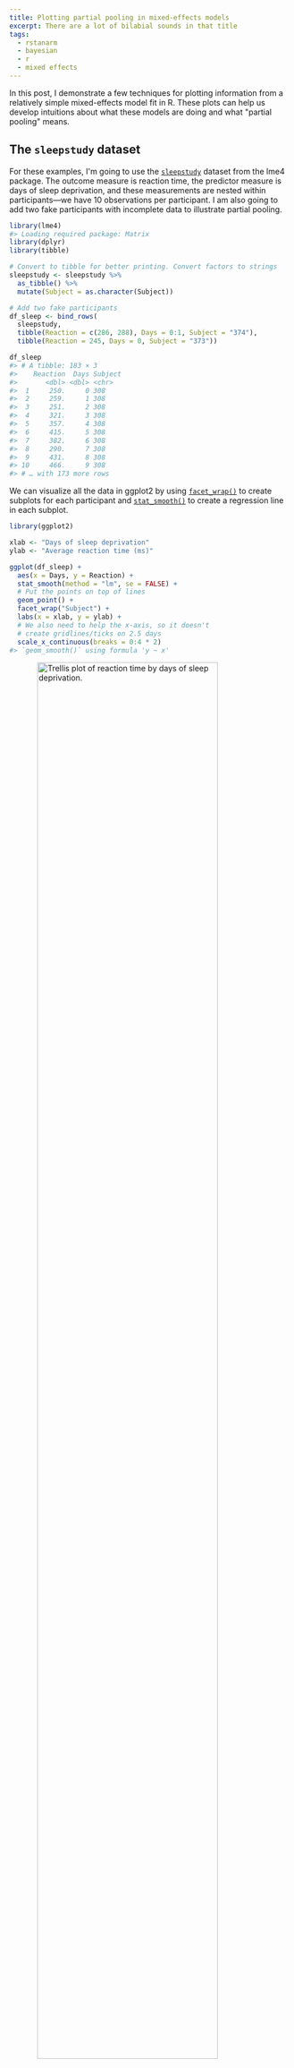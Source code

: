 ```yaml
---
title: Plotting partial pooling in mixed-effects models
excerpt: There are a lot of bilabial sounds in that title
tags:
  - rstanarm
  - bayesian
  - r
  - mixed effects
---
```




In this post, I demonstrate a few techniques for plotting information
from a relatively simple mixed-effects model fit in R. These plots can
help us develop intuitions about what these models are doing and what
"partial pooling" means.


## The `sleepstudy` dataset

For these examples, I'm going to use the
[`sleepstudy`](https://rdrr.io/pkg/lme4/man/sleepstudy.html) dataset from the lme4 package. The
outcome measure is reaction time, the predictor measure is days of sleep
deprivation, and these measurements are nested within participants—we
have 10 observations per participant. I am also going to add two fake
participants with incomplete data to illustrate partial pooling.


```r
library(lme4)
#> Loading required package: Matrix
library(dplyr)
library(tibble)

# Convert to tibble for better printing. Convert factors to strings
sleepstudy <- sleepstudy %>% 
  as_tibble() %>% 
  mutate(Subject = as.character(Subject))

# Add two fake participants
df_sleep <- bind_rows(
  sleepstudy,
  tibble(Reaction = c(286, 288), Days = 0:1, Subject = "374"),
  tibble(Reaction = 245, Days = 0, Subject = "373"))

df_sleep
#> # A tibble: 183 × 3
#>    Reaction  Days Subject
#>       <dbl> <dbl> <chr>  
#>  1     250.     0 308    
#>  2     259.     1 308    
#>  3     251.     2 308    
#>  4     321.     3 308    
#>  5     357.     4 308    
#>  6     415.     5 308    
#>  7     382.     6 308    
#>  8     290.     7 308    
#>  9     431.     8 308    
#> 10     466.     9 308    
#> # … with 173 more rows
```

We can visualize all the data in ggplot2 by using
[`facet_wrap()`](https://ggplot2.tidyverse.org/reference/facet_wrap.html) to create subplots for each
participant and [`stat_smooth()`](https://ggplot2.tidyverse.org/reference/geom_smooth.html) to create a
regression line in each subplot.


```r
library(ggplot2)

xlab <- "Days of sleep deprivation"
ylab <- "Average reaction time (ms)"

ggplot(df_sleep) + 
  aes(x = Days, y = Reaction) + 
  stat_smooth(method = "lm", se = FALSE) +
  # Put the points on top of lines
  geom_point() +
  facet_wrap("Subject") +
  labs(x = xlab, y = ylab) + 
  # We also need to help the x-axis, so it doesn't 
  # create gridlines/ticks on 2.5 days
  scale_x_continuous(breaks = 0:4 * 2)
#> `geom_smooth()` using formula 'y ~ x'
```

<img src="/figs/2017-06-22-plotting-partial-pooling-in-mixed-effects-models/facet-plot-1.png" title="Trellis plot of reaction time by days of sleep deprivation." alt="Trellis plot of reaction time by days of sleep deprivation." width="80%" style="display: block; margin: auto;" />

By the way, ggplot2 doesn't draw the regression lines outside of the
range of the data unless we set `fullrange = TRUE`. That's a helpful
feature for 374!


**Update: Douglas Bates did it first.** Someone sent me a link to [a
slide deck by Douglas
Bates](http://lme4.r-forge.r-project.org/slides/2011-03-16-Amsterdam/2Longitudinal.pdf),
lead author of the lme4 package, where he has some plots just like the
ones I demo in this post. He uses the `sleepstudy` dataset too---it's
his R package and his teaching dataset, after all---so the similarities
are uncanny but accidental. Origin of this post: I was [asked on
twitter](https://twitter.com/tcarpenter216/status/870746903889170432)
how to make a facet plot of a mixed effects model, [wrote up a quick
demo](http://rpubs.com/tjmahr/ggplot2-lme4-facet-plot) using the
convenient `sleepstudy` dataset, and then fleshed that demo into a
tutorial. By using his teaching dataset to illustrate some partial
pooling concepts, I ended up recreating some of his work on accident.
😬 [*Sept. 14, 2017*]
{: .notice--info}

## Complete pooling and no pooling models

Each one of these panels plotted above shows an independently estimated
regression line. This approach to fitting a separate line for each
participant is sometimes called the **no pooling** model because none of
the information from different participants is combined or *pooled*
together.

We fit a separate line for each cluster of data, unaware that any of the
other participants exist. The [`lmList()`](https://rdrr.io/pkg/lme4/man/lmList.html) function in
lme4 automates this process.


```r
df_no_pooling <- lmList(Reaction ~ Days | Subject, df_sleep) %>% 
  coef() %>% 
  # Subject IDs are stored as row-names. Make them an explicit column
  rownames_to_column("Subject") %>% 
  rename(Intercept = `(Intercept)`, Slope_Days = Days) %>% 
  add_column(Model = "No pooling") %>% 
  # Remove the participant who only had one data-point
  filter(Subject != "373")

head(df_no_pooling)
#>   Subject Intercept Slope_Days      Model
#> 1     308  244.1927  21.764702 No pooling
#> 2     309  205.0549   2.261785 No pooling
#> 3     310  203.4842   6.114899 No pooling
#> 4     330  289.6851   3.008073 No pooling
#> 5     331  285.7390   5.266019 No pooling
#> 6     332  264.2516   9.566768 No pooling
```

In contrast, we might consider a **complete pooling** model where all
the information from the participants is combined together. We fit a
single line for the combined data set, unaware that the data came from
different participants.


```r
# Fit a model on all the data pooled together
m_pooled <- lm(Reaction ~ Days, df_sleep) 

# Repeat the intercept and slope terms for each participant
df_pooled <- tibble(
  Model = "Complete pooling",
  Subject = unique(df_sleep$Subject),
  Intercept = coef(m_pooled)[1], 
  Slope_Days = coef(m_pooled)[2]
)

head(df_pooled)
#> # A tibble: 6 × 4
#>   Model            Subject Intercept Slope_Days
#>   <chr>            <chr>       <dbl>      <dbl>
#> 1 Complete pooling 308          252.       10.3
#> 2 Complete pooling 309          252.       10.3
#> 3 Complete pooling 310          252.       10.3
#> 4 Complete pooling 330          252.       10.3
#> 5 Complete pooling 331          252.       10.3
#> 6 Complete pooling 332          252.       10.3
```

We can compare these two approaches. Instead of calculating the
regression lines with `stat_smooth()`, we can use
[`geom_abline()`](https://ggplot2.tidyverse.org/reference/geom_abline.html) to draw the lines from our dataframe
of intercept and slope parameters.


```r
# Join the raw data so we can use plot the points and the lines.
df_models <- bind_rows(df_pooled, df_no_pooling) %>% 
  left_join(df_sleep, by = "Subject")

p_model_comparison <- ggplot(df_models) + 
  aes(x = Days, y = Reaction) + 
  # Set the color mapping in this layer so the points don't get a color
  geom_abline(
    aes(intercept = Intercept, slope = Slope_Days, color = Model),
    size = .75
  ) + 
  geom_point() +
  facet_wrap("Subject") +
  labs(x = xlab, y = ylab) + 
  scale_x_continuous(breaks = 0:4 * 2) + 
  # Fix the color palette 
  scale_color_brewer(palette = "Dark2") + 
  theme(legend.position = "top", legend.justification = "left")

p_model_comparison
```

<img src="/figs/2017-06-22-plotting-partial-pooling-in-mixed-effects-models/pooling-vs-no-pooling-1.png" title="Same trellis plot as above but with two regression lines per subplot to compare the two models." alt="Same trellis plot as above but with two regression lines per subplot to compare the two models." width="80%" style="display: block; margin: auto;" />

If we stare at this plot, a few things become apparent. The complete
pooling model estimates a single line, and we see that same line drawn
on every facet. One advantage is that the model can make a guess about
the line for 373 who only has one observation. That model looks pretty
terrible elsewhere—309, 310, etc.—because nobody is perfectly average.
In contrast, the no pooling model can follow the data, fitting the sharp
trend upwards in 308 and even capturing the negative slope in 335.

(Here's a fun question: Which approach has the better guess for 374's
line?)

The no pooling model cannot make a guess about 373. In [*Statistical
Rethinking*](http://xcelab.net/rm/statistical-rethinking/), McElreath
says these models have amnesia 😯:

> Many statistical models also have anterograde amnesia. As the models
> move from one cluster—individual, group, location—in the data to
> another, estimating parameters for each cluster, they forget
> everything about the previous clusters. They behave this way, because
> the assumptions force them to. Any of the models from previous
> chapters that used dummy variables to handle categories are programmed
> for amnesia. These models implicitly assume that nothing learned about
> any one category informs estimates for the other categories—the
> parameters are independent of one another and learn from completely
> separate portions of the data. This would be like forgetting you had
> ever been in a café, each time you go to a new café. Cafés do differ,
> but they are also alike.

Once the no pooling model draws the line for 372, and it completely
forgets everything it has seen and moves on to 373. It has to skip 373
because it cannot estimate a line from a single point, and it moves on.


## Improving estimates with a mixed-effects model

We can do better with mixed-effects models. In these models, we pool
information from all the lines together to improve our estimates of each
individual line. This approach is sometimes called **partial pooling**.
In particular, after seeing the 18 trend lines for the participants with
complete data, we can make an informed guess about the trend lines for
the two participants with incomplete data.

We can fit a classical mixed-effects model with the lme4 package:


```r
m <- lmer(Reaction ~ 1 + Days + (1 + Days | Subject), df_sleep)
arm::display(m)
#> lmer(formula = Reaction ~ 1 + Days + (1 + Days | Subject), data = df_sleep)
#>             coef.est coef.se
#> (Intercept) 252.54     6.43 
#> Days         10.45     1.54 
#> 
#> Error terms:
#>  Groups   Name        Std.Dev. Corr 
#>  Subject  (Intercept) 24.14         
#>           Days         5.92    0.07 
#>  Residual             25.48         
#> ---
#> number of obs: 183, groups: Subject, 20
#> AIC = 1783.4, DIC = 1787.8
#> deviance = 1779.6
```

The first two `coef.est` items are the "fixed effects" estimates; they
reflect the average intercept and slope parameters. For this example,
the values are practically the same as the complete-pooling estimates.
This model assumes that each participant's individual intercept and
slope parameters are deviations from this average, and these random
deviations drawn from a distribution of possible intercept and slope
parameters. These are "randomly varying" or "random effects". The
information in the `Error terms` area describes the distribution of the
effects. Because we have both fixed and random effects, we have a
"mixed-effects" model. Hence the name.

To visualize these estimates, we extract each participant's intercept
and slope using [`coef()`](https://rdrr.io/pkg/lme4/man/merMod-class.html).


```r
# Make a dataframe with the fitted effects
df_partial_pooling <- coef(m)[["Subject"]] %>% 
  rownames_to_column("Subject") %>% 
  as_tibble() %>% 
  rename(Intercept = `(Intercept)`, Slope_Days = Days) %>% 
  add_column(Model = "Partial pooling")

head(df_partial_pooling)
#> # A tibble: 6 × 4
#>   Subject Intercept Slope_Days Model          
#>   <chr>       <dbl>      <dbl> <chr>          
#> 1 308          254.      19.6  Partial pooling
#> 2 309          212.       1.73 Partial pooling
#> 3 310          213.       4.91 Partial pooling
#> 4 330          275.       5.64 Partial pooling
#> 5 331          274.       7.39 Partial pooling
#> 6 332          261.      10.2  Partial pooling
```

Update the previous plot with a dataframe of all three models'
estimates.


```r
df_models <- bind_rows(df_pooled, df_no_pooling, df_partial_pooling) %>% 
  left_join(df_sleep, by = "Subject")

# Replace the data-set of the last plot
p_model_comparison %+% df_models
```

<img src="/figs/2017-06-22-plotting-partial-pooling-in-mixed-effects-models/partial-pooling-vs-others-1.png" title="Update of previous plot with partially pooled regression lines added." alt="Update of previous plot with partially pooled regression lines added." width="80%" style="display: block; margin: auto;" />

Most of the time, the no pooling and partial pooling lines are on top of
each other. But when the two differ, it's because the partial pooling
model's line is pulled slightly towards the complete-pooling line.

We can appreciate the differences by zooming in on some participants.


```r
df_zoom <- df_models %>% 
  filter(Subject %in% c("335", "350", "373", "374"))

p_model_comparison %+% df_zoom
```

<img src="/figs/2017-06-22-plotting-partial-pooling-in-mixed-effects-models/zoomed-in-partial-pooling-1.png" title="Trellis plot of four participants to highlight the fine differences among the regression lines." alt="Trellis plot of four participants to highlight the fine differences among the regression lines." width="80%" style="display: block; margin: auto;" />

The negative line for 335 from the no pooling model gets a flatter slope
in the partial pooling model. The model knows that negative trends are
rather unlikely, so the it hedges its bets and pulls that line towards
the group average. Something similar happens with 350 where a sharp
slope is slightly attenuated. For the participants with incomplete data,
the partial pooling model is much more like the complete pooling model.
The complete pooling and the partial pooling lines are basically
parallel—i.e, they have the same slope. That's a reasonable guess given
so little information.


## It's shrinkage

The partial pooling model pulls more extreme estimates towards an
overall average. We can visualize this effect by plotting a scatterplot
of intercept and slope parameters from each model and connecting
estimates for the same participant.


```r
# Also visualize the point for the fixed effects
df_fixef <- tibble(
  Model = "Partial pooling (average)",
  Intercept = fixef(m)[1],
  Slope_Days = fixef(m)[2]
)

# Complete pooling / fixed effects are center of gravity in the plot
df_gravity <- df_pooled %>% 
  distinct(Model, Intercept, Slope_Days) %>% 
  bind_rows(df_fixef)
df_gravity
#> # A tibble: 2 × 3
#>   Model                     Intercept Slope_Days
#>   <chr>                         <dbl>      <dbl>
#> 1 Complete pooling               252.       10.3
#> 2 Partial pooling (average)      253.       10.5

df_pulled <- bind_rows(df_no_pooling, df_partial_pooling)

ggplot(df_pulled) + 
  aes(x = Intercept, y = Slope_Days, color = Model, shape = Model) + 
  geom_point(size = 2) + 
  geom_point(
    data = df_gravity, 
    size = 5,
    # Prevent size-5 point from showing in legend keys
    show.legend = FALSE
  ) + 
  # Draw an arrow connecting the observations between models
  geom_path(
    aes(group = Subject, color = NULL), 
    arrow = arrow(length = unit(.02, "npc")),
    show.legend = FALSE
  ) + 
  # Use ggrepel to jitter the labels away from the points
  ggrepel::geom_text_repel(
    aes(label = Subject, color = NULL), 
    data = df_no_pooling,
    show.legend = FALSE
  ) + 
  # Don't forget 373
  ggrepel::geom_text_repel(
    aes(label = Subject, color = NULL), 
    data = filter(df_partial_pooling, Subject == "373"),
    show.legend = FALSE
  ) + 
  theme(
    legend.position = "bottom", 
    legend.justification = "right"
  ) + 
  ggtitle("Pooling of regression parameters") + 
  xlab("Intercept estimate") + 
  ylab("Slope estimate") + 
  scale_shape_manual(values = c(15:18)) +
  scale_color_brewer(palette = "Dark2") 
```

<img src="/figs/2017-06-22-plotting-partial-pooling-in-mixed-effects-models/shrinkage-plot-1.png" title="Scatterplot of the model parameters showing how estimates from the no pooling model are pulled towards the completely pooled value." alt="Scatterplot of the model parameters showing how estimates from the no pooling model are pulled towards the completely pooled value." width="80%" style="display: block; margin: auto;" />

The average intercept and slope act like a center of gravity, pulling
values parameter estimates towards it. Hmm, maybe gravity is not quite
the right analogy, because the pull is greater for more extreme values.
The lines near that center point are very short; they get adjusted very
little. The lines in general get longer as we move away from the
complete pooling estimate. The fewer the observations in a cluster
(here, participants), the more information is borrowed from other
clusters, and the greater the pull towards the average estimate.
Participant 373 had one observation, so their slope estimate is the
average. Likewise, 374 had only two observations, so they get pulled the
farthest and receive a slope estimate near the overall average.

This effect is sometimes called *shrinkage*, because more extreme values
shrinkage are pulled towards a more reasonable, more average value. In
[the lme4 book](http://lme4.r-forge.r-project.org/), Douglas Bates
provides an alternative to *shrinkage*:

> The term "shrinkage" may have negative connotations. John Tukey
> preferred to refer to the process as the estimates for individual
> subjects "borrowing strength" from each other. This is a fundamental
> difference in the models underlying mixed-effects models versus
> strictly fixed effects models. In a mixed-effects model we assume that
> the levels of a grouping factor are a selection from a population and,
> as a result, can be expected to share characteristics to some degree.
> Consequently, the predictions from a mixed-effects model are
> attenuated relative to those from strictly fixed-effects models.

Shrinkage, borrowing strength 💪 ... Another term would also be
*regularization* if we think about how the model avoids overfitting by
the taming extreme estimates.

**This feature is why I use mixed effects models in my work.** If I have
a speech discrimination experiment and I want to describe a child's
speech perception ability, I am going to use the partially pooled,
shrunken, strength-borrowing, regularized, model-derived estimate of
their ability, because it uses more information. It's that simple to me.
Other disciplines might highlight other reasons to use these models, but
for me, it's partially pooling information that's the most attractive
feature.


## A topographic map of parameters

For the next visualization, we are going to visualize the distribution
of randomly varying effects. Honestly, I am partly including it just so
that I have a working ggplot2 version of how to make this plot online.
It's not a routine visualization, but it reveals a little more about
where estimates are being pulled towards.

I already remarked that the model estimates a distribution of intercept
and slope effects. We know where the center of that distribution is:
It's the fixed effects estimate, the center of gravity in the last plot.
What the model also needs to estimate is the variability/spread of
values around that center. Also, intercepts and slopes might be
correlated: Maybe the effect of an additional day on reaction time is
diminished for participants who are slower to respond in general. So,
the model also estimates the correlation of those effects too.

Imagine that the last plot is a landscape, and fixed effects point is
the peak of a hill. What were are going to do is draw a topographic map
with contour lines to show different elevation regions on that hill.

First, we need to extract the covariance matrix estimated by the model.


```r
# Extract the matrix
cov_mat <- VarCorr(m)[["Subject"]]

# Strip off some details so that just the useful part is printed
attr(cov_mat, "stddev") <- NULL
attr(cov_mat, "correlation") <- NULL
cov_mat
#>             (Intercept)      Days
#> (Intercept)  582.717345  9.897673
#> Days           9.897673 35.033088
```

The [`ellipse()`](https://rdrr.io/pkg/ellipse/man/ellipse.html) function takes a covariance matrix, a
center value, and quantile/confidence level and returns the points from
an oval around the center at the given confidence level. We create five
ellipses for different quantile levels.


```r
library(ellipse)
#> 
#> Attaching package: 'ellipse'
#> The following object is masked from 'package:graphics':
#> 
#>     pairs

# Helper function to make a data-frame of ellipse points that 
# includes the level as a column
make_ellipse <- function(cov_mat, center, level) {
  ellipse(cov_mat, centre = center, level = level) %>%
    as.data.frame() %>%
    add_column(level = level) %>% 
    as_tibble()
}

center <- fixef(m)
levels <- c(.1, .3, .5, .7, .9)

# Create an ellipse dataframe for each of the levels defined 
# above and combine them
df_ellipse <- levels %>%
  lapply(
    function(x) make_ellipse(cov_mat, center, level = x)
  ) %>% 
  bind_rows() %>% 
  rename(Intercept = `(Intercept)`, Slope_Days = Days)

df_ellipse
#> # A tibble: 500 × 3
#>    Intercept Slope_Days level
#>        <dbl>      <dbl> <dbl>
#>  1      261.       12.4   0.1
#>  2      260.       12.6   0.1
#>  3      260.       12.7   0.1
#>  4      259.       12.8   0.1
#>  5      258.       12.8   0.1
#>  6      258.       12.9   0.1
#>  7      257.       13.0   0.1
#>  8      257.       13.0   0.1
#>  9      256.       13.1   0.1
#> 10      255.       13.1   0.1
#> # … with 490 more rows
```

Then we add them onto our previous plot.


```r
ggplot(df_pulled) + 
  aes(x = Intercept, y = Slope_Days, color = Model, shape = Model) + 
  # Draw contour lines from the distribution of effects
  geom_path(
    aes(group = level, color = NULL, shape = NULL), 
    data = df_ellipse, 
    linetype = "dashed", 
    color = "grey40"
  ) + 
  geom_point(
    aes(shape = Model),
    data = df_gravity, 
    size = 5,
    show.legend = FALSE
  ) + 
  geom_point(size = 2) + 
  geom_path(
    aes(group = Subject, color = NULL), 
    arrow = arrow(length = unit(.02, "npc")),
    show.legend = FALSE
  ) + 
  theme(
    legend.position = "bottom", 
    legend.justification = "right"
  ) + 
  ggtitle("Topographic map of regression parameters") + 
  xlab("Intercept estimate") + 
  ylab("Slope estimate") + 
  scale_color_brewer(palette = "Dark2") +
  scale_shape_manual(values = c(15:18))
```

<img src="/figs/2017-06-22-plotting-partial-pooling-in-mixed-effects-models/topgraphic-map-1-1.png" title="The scatterplot of shrinkage of regression parameters updated with contour lines to show different confidence regions." alt="The scatterplot of shrinkage of regression parameters updated with contour lines to show different confidence regions." width="80%" style="display: block; margin: auto;" />

The ellipses provide a little more information about where the estimates
are being pulled. Even if some of the points are not being pulled
directly towards the center of gravity, nearly all of them are being
pulled into a higher confidence region.

There are a few tweaks we might consider for this plot. I don't think
the ovals need to be contained in the plot. The points are more
important, and the plotting boundaries should be set with respect to the
points. We can redefine the limits by using
[`coord_cartesian()`](https://ggplot2.tidyverse.org/reference/coord_cartesian.html). (Your aesthetic preferences
may differ. That's fine.)


```r
last_plot() +
  coord_cartesian(
    xlim = range(df_pulled$Intercept), 
    ylim = range(df_pulled$Slope_Days),
    expand = TRUE
  ) 
```

<img src="/figs/2017-06-22-plotting-partial-pooling-in-mixed-effects-models/topographic-map-2-1.png" title="Tweak of the above plot to cut off some of the ellipses so the focus is on the data." alt="Tweak of the above plot to cut off some of the ellipses so the focus is on the data." width="80%" style="display: block; margin: auto;" />

To go all out 😎, let's also label the contours with the confidence
levels. I see that the lower left area is relatively free of points, so
I can place the labels there. I filter down to just the ellipse points
in the bottom 25% of *x* and *y* values. That will keep points in that
lower left quadrant. Then I find the (*x*, *y*) point with the farthest
distance from the center as the location for my label. I make it sound
so easy but it took a lot of trial and error (including an an attempt to
use cosines).


```r
# Euclidean distance
contour_dist <- function(xs, ys, center_x, center_y) {
  x_diff <- (center_x - xs) ^ 2
  y_diff <- (center_y - ys) ^ 2
  sqrt(x_diff + y_diff)
}

# Find the point to label in each ellipse.
df_label_locations <- df_ellipse %>% 
  group_by(level) %>%
  filter(
    Intercept < quantile(Intercept, .25), 
    Slope_Days < quantile(Slope_Days, .25)
  ) %>% 
  # Compute distance from center.
  mutate(
    dist = contour_dist(Intercept, Slope_Days, fixef(m)[1], fixef(m)[2])
  ) %>% 
  # Keep smallest values.
  top_n(-1, wt = dist) %>% 
  ungroup()

# Tweak the last plot one more time!
last_plot() +
  geom_text(
    aes(label = level, color = NULL, shape = NULL), 
    data = df_label_locations, 
    nudge_x = .5, 
    nudge_y = .8, 
    size = 3.5, 
    color = "grey40"
  )
```

<img src="/figs/2017-06-22-plotting-partial-pooling-in-mixed-effects-models/topographic-map-3-1.png" title="Final variant of the above plot with the confidence regions labelled." alt="Final variant of the above plot with the confidence regions labelled." width="80%" style="display: block; margin: auto;" />

Are you feeling satisfied? I feel satisfied.


## Bonus: Plotting lines from a Bayesian mixed effects model

This last part is more of a code demo than a walkthrough. I call myself
a Bayesian. Visualizing uncertainty is [one of my things
here](/visualizing-uncertainty-rstanarm/), so I would be remiss if I
didn't also demo how to do some plots using posterior samples.

Conceptually, the classical model above estimated a single set of
partially pooled regression lines. With the Bayesian model, we can
sample from a posterior distribution of partially pooled regression
lines. Instead of one line for each participant, there's an entire
distribution of them for each participant. This distribution lets us
quantify our uncertainty about each part of our model.

First, we fit the model in RStanARM with weakly informative priors.


```r
library(rstanarm)
#> Loading required package: Rcpp
#> This is rstanarm version 2.21.1
#> - See https://mc-stan.org/rstanarm/articles/priors for changes to default priors!
#> - Default priors may change, so it's safest to specify priors, even if equivalent to the defaults.
#> - For execution on a local, multicore CPU with excess RAM we recommend calling
#>   options(mc.cores = parallel::detectCores())
```


```r
# Update 2021-02: Prior to mid-2020 priors were autoscaled (so `autoscale =
# TRUE`) was implicity set. But now they are no longer autoscaled. The code has
# been updated to use the autoscaling.
b <- stan_glmer(
  Reaction ~ Days + (Days | Subject),
  family = gaussian(),
  data = df_sleep,
  prior = normal(0, 2, autoscale = TRUE),
  prior_intercept = normal(0, 5, autoscale = TRUE),
  prior_covariance = decov(regularization = 2),
  prior_aux = cauchy(0, 1, autoscale = TRUE), 
  # reproducible blogging
  seed = 20211116
)
```

We get a similar overview as [`arm::display()`](https://rdrr.io/pkg/arm/man/display.html) when
we print the model.


```r
b
#> stan_glmer
#>  family:       gaussian [identity]
#>  formula:      Reaction ~ Days + (Days | Subject)
#>  observations: 183
#> ------
#>             Median MAD_SD
#> (Intercept) 252.3    6.2 
#> Days         10.4    1.7 
#> 
#> Auxiliary parameter(s):
#>       Median MAD_SD
#> sigma 25.7    1.6  
#> 
#> Error terms:
#>  Groups   Name        Std.Dev. Corr
#>  Subject  (Intercept) 24           
#>           Days         7       0.06
#>  Residual             26           
#> Num. levels: Subject 20 
#> 
#> ------
#> * For help interpreting the printed output see ?print.stanreg
#> * For info on the priors used see ?prior_summary.stanreg
```

We have posterior distribution of values now! That means instead of one
"center of gravity" point, we have 4,000 plausible points for our
central value. The center of our former contour plot has its own contour
plot. That's Bayes for you. We can plot that easily with
[`stat_density_2d()`](https://ggplot2.tidyverse.org/reference/geom_density_2d.html). We set the coordinate limits
to be the same as the last plot, just so that we don't exaggerate the
uncertainty around the central point by drawing a gigantic contour
surface.


```r
# Get a dataframe: One row per posterior sample
df_posterior <- b %>% 
  as.data.frame() %>% 
  as_tibble()

ggplot(df_posterior) + 
  aes(x = `(Intercept)`, y = `Days`) + 
  # Calculate the density
  stat_density_2d(aes(fill = stat(level)), geom = "polygon") +
  ggtitle("Where's the average intercept and slope?") + 
  xlab("Estimate for average intercept") + 
  ylab("Estimate for average slope") +
  # Use the same coordinate limits as last plot
  coord_cartesian(
    xlim = range(df_pulled$Intercept), 
    ylim = range(df_pulled$Slope_Days),
    expand = TRUE
  ) + 
  guides(fill = "none")
```

<img src="/figs/2017-06-22-plotting-partial-pooling-in-mixed-effects-models/posterior-of-central-point-1.png" title="Contour map of the posterior values of the average intercept and slope values." alt="Contour map of the posterior values of the average intercept and slope values." width="80%" style="display: block; margin: auto;" />

For each participant, we have 4,000 partially-pooled regression lines
too, so we can visualize our uncertainty for each participant's
individual regression line.

Let's finish by drawing a sample of those lines for a faceted plot. We
have to do a bunch of data wrangling to get a dataframe with one row per
subject per posterior sample.


```r
# For each sample, add the average intercept and average slope values to each
# participant's deviation from that average. These yields the intercept and
# slope parameters for each participant.
df_effects <- df_posterior %>%
  mutate(
    # Find all the columns with the pattern "b[(Intercept". Add the column
    # `(Intercept)` to each of those columns.
    across(
      .cols = matches("b\\[\\(Intercept"), 
      .fns = ~ . + `(Intercept)`
    ),
    # Again for slope
    across(
      .cols = matches("b\\[Day"), 
      .fns = ~ . + Days
    )
  )

# Convert to a long format
df_long_effects <- df_effects %>%
  select(matches("b\\[")) %>%
  rowid_to_column("draw") %>%
  tidyr::pivot_longer(
    cols = c(-draw),
    # when we make new columns with pivot_ functions, the
    # they get quotes
    names_to = "Parameter", 
    values_to = "Value"
  )

# Extract the effect type and subject number from each parameter name
df_long_effects <- df_long_effects %>% 
  mutate(
    Effect = Parameter %>% 
      stringr::str_detect("Intercept") %>%
      ifelse(., "Intercept", "Slope_Day"),
    Subject = Parameter %>%
      stringr::str_extract("\\d\\d\\d")
  ) %>% 
  select(draw, Subject, Effect, Value)

# Finally!
df_long_effects
#> # A tibble: 160,000 × 4
#>     draw Subject Effect     Value
#>    <int> <chr>   <chr>      <dbl>
#>  1     1 308     Intercept 256.  
#>  2     1 308     Slope_Day  19.5 
#>  3     1 309     Intercept 208.  
#>  4     1 309     Slope_Day   2.49
#>  5     1 310     Intercept 197.  
#>  6     1 310     Slope_Day   9.00
#>  7     1 330     Intercept 281.  
#>  8     1 330     Slope_Day   5.21
#>  9     1 331     Intercept 307.  
#> 10     1 331     Slope_Day   1.16
#> # … with 159,990 more rows
```

Now that we have the data in the right shape, we are going randomly
choose 50 posterior samples and plot those lines alongside the observed
data.


```r
# For reproducibility
set.seed(20220330)

df_samples <- df_long_effects %>%
  filter(draw %in% sample(1:4000, size = 50)) %>%
  tidyr::pivot_wider(names_from = Effect, values_from = Value)
df_samples
#> # A tibble: 1,000 × 4
#>     draw Subject Intercept Slope_Day
#>    <int> <chr>       <dbl>     <dbl>
#>  1    93 308          254.    17.6  
#>  2    93 309          217.     2.87 
#>  3    93 310          202.     5.61 
#>  4    93 330          250.    11.7  
#>  5    93 331          262.     8.65 
#>  6    93 332          242.    12.0  
#>  7    93 333          258.    15.8  
#>  8    93 334          232.    12.2  
#>  9    93 335          240.     0.869
#> 10    93 337          283.    18.9  
#> # … with 990 more rows

ggplot(df_sleep) +
  aes(x = Days, y = Reaction) +
  geom_abline(
    aes(intercept = Intercept, slope = Slope_Day), 
    data = df_samples, 
    color = "#3366FF", 
    alpha = .1
  ) +
  geom_point() +
  facet_wrap("Subject") + 
  scale_x_continuous(breaks = 0:4 * 2) + 
  labs(x = xlab, y = ylab) 
```

<img src="/figs/2017-06-22-plotting-partial-pooling-in-mixed-effects-models/posterior-of-indvidual-lines-1.png" title="Final trellis plot updated to show 50 regression lines for each participant. The lines fan out for the two participants with incomplete data." alt="Final trellis plot updated to show 50 regression lines for each participant. The lines fan out for the two participants with incomplete data." width="80%" style="display: block; margin: auto;" />

For the participants with complete data, the lines pile up and form a
narrow band, indicating a low degree of uncertainty. In the final two
panels, however, we only have limited data, and the sample of lines fan
out and cover many different plausible trajectories.

The uncertainty is more dramatic if we draw a contour plot for each
participant—basically, drawing each participants' mostly likely
locations in the landscape of parameter values.


```r
df_effects_all_wide <- df_long_effects %>% 
  tidyr::pivot_wider(names_from = Effect, values_from = Value)

ggplot(df_effects_all_wide) + 
  aes(x = Intercept, y = Slope_Day) + 
  stat_density_2d(
    aes(fill = stat(level)), 
    geom = "polygon", 
    # normalized density so all colors appear in each plot
    contour_var = "ndensity"
  ) +
  facet_wrap("Subject") + 
  xlab("Intercept estimate") + 
  ylab("Slope estimate") +
  guides(fill = "none")
```

<img src="/figs/2017-06-22-plotting-partial-pooling-in-mixed-effects-models/posterior-of-indvidual-parameters-1.png" title="Density contour plots for each participant to visualize the larger uncertainty in the participants with incomplete data." alt="Density contour plots for each participant to visualize the larger uncertainty in the participants with incomplete data." width="80%" style="display: block; margin: auto;" />

For 373 and 374, the contour regions/ink-splats are very tall: A lot of
slope values are plausible. The region for 374 is more off center and
slightly narrow than that of 373: That extra data point matters.

***

Funnily enough, this post started as a quick write-up of a [demo I
wrote](http://rpubs.com/tjmahr/ggplot2-lme4-facet-plot), but it kind of
spiraled out of control. I hope this write-up helps students and users
understand mixed-effects models at a more intuitive level.

I had formally learned about these models twice in graduate school. In
psychology, we were told to use them if we wanted to make inferences
about a larger population of subjects or stimulus items. In educational
psychology, we were told to use them to capture the sources of variances
in a nested data-set: Kids nested in classrooms nested in schools, etc.
It wasn't until I taught myself Bayesian stats that I learned about
third reason to use them: They pool information across different units,
providing regularized model estimates. I find this rationale most
intuitive. The [Gelman and Hill book](http://amzn.to/2rVRZmw) and
[*Statistical Rethinking*](http://amzn.to/2ty0C3T) both discuss the
partial pooling description of these models. (Ooooh, as I added the
*Rethinking* link, I just noticed that I created a ggplot2 version of
the plot from the cover of that book. 😆)






***

*Last knitted on 2022-03-30. [Source code on
GitHub](https://github.com/tjmahr/tjmahr.github.io/blob/master/_R/2017-06-22-plotting-partial-pooling-in-mixed-effects-models.Rmd).*[^si] 

[^si]: 
    
    ```r
    sessioninfo::session_info()
    #> ─ Session info ───────────────────────────────────────────────────────────────
    #>  setting  value
    #>  version  R version 4.2.0 alpha (2022-03-29 r82022 ucrt)
    #>  os       Windows 10 x64 (build 22000)
    #>  system   x86_64, mingw32
    #>  ui       RTerm
    #>  language (EN)
    #>  collate  English_United States.utf8
    #>  ctype    English_United States.utf8
    #>  tz       America/Chicago
    #>  date     2022-03-30
    #>  pandoc   NA
    #> 
    #> ─ Packages ───────────────────────────────────────────────────────────────────
    #>  ! package      * version  date (UTC) lib source
    #>    abind          1.4-5    2016-07-21 [1] CRAN (R 4.2.0)
    #>    arm            1.12-2   2021-10-15 [1] CRAN (R 4.2.0)
    #>    assertthat     0.2.1    2019-03-21 [1] CRAN (R 4.2.0)
    #>    base64enc      0.1-3    2015-07-28 [1] CRAN (R 4.2.0)
    #>    bayesplot      1.9.0    2022-03-10 [1] CRAN (R 4.2.0)
    #>    boot           1.3-28   2021-05-03 [2] CRAN (R 4.2.0)
    #>    cachem         1.0.6    2021-08-19 [1] CRAN (R 4.2.0)
    #>    callr          3.7.0    2021-04-20 [1] CRAN (R 4.2.0)
    #>    cli            3.2.0    2022-02-14 [1] CRAN (R 4.2.0)
    #>    coda           0.19-4   2020-09-30 [1] CRAN (R 4.2.0)
    #>    codetools      0.2-18   2020-11-04 [2] CRAN (R 4.2.0)
    #>    colorspace     2.0-3    2022-02-21 [1] CRAN (R 4.2.0)
    #>    colourpicker   1.1.1    2021-10-04 [1] CRAN (R 4.2.0)
    #>    crayon         1.5.1    2022-03-26 [1] CRAN (R 4.2.0)
    #>    crosstalk      1.2.0    2021-11-04 [1] CRAN (R 4.2.0)
    #>    DBI            1.1.2    2021-12-20 [1] CRAN (R 4.2.0)
    #>    digest         0.6.29   2021-12-01 [1] CRAN (R 4.2.0)
    #>    downlit        0.4.0    2021-10-29 [1] CRAN (R 4.2.0)
    #>    dplyr        * 1.0.8    2022-02-08 [1] CRAN (R 4.2.0)
    #>    DT             0.22     2022-03-28 [1] CRAN (R 4.2.0)
    #>    dygraphs       1.1.1.6  2018-07-11 [1] CRAN (R 4.2.0)
    #>    ellipse      * 0.4.2    2020-05-27 [1] CRAN (R 4.2.0)
    #>    ellipsis       0.3.2    2021-04-29 [1] CRAN (R 4.2.0)
    #>    evaluate       0.15     2022-02-18 [1] CRAN (R 4.2.0)
    #>    fansi          1.0.2    2022-01-14 [1] CRAN (R 4.2.0)
    #>    farver         2.1.0    2021-02-28 [1] CRAN (R 4.2.0)
    #>    fastmap        1.1.0    2021-01-25 [1] CRAN (R 4.2.0)
    #>    generics       0.1.2    2022-01-31 [1] CRAN (R 4.2.0)
    #>    ggplot2      * 3.3.5    2021-06-25 [1] CRAN (R 4.2.0)
    #>    ggrepel        0.9.1    2021-01-15 [1] CRAN (R 4.2.0)
    #>    ggridges       0.5.3    2021-01-08 [1] CRAN (R 4.2.0)
    #>    git2r          0.30.1   2022-03-16 [1] CRAN (R 4.2.0)
    #>    glue           1.6.2    2022-02-24 [1] CRAN (R 4.2.0)
    #>    gridExtra      2.3      2017-09-09 [1] CRAN (R 4.2.0)
    #>    gtable         0.3.0    2019-03-25 [1] CRAN (R 4.2.0)
    #>    gtools         3.9.2    2021-06-06 [1] CRAN (R 4.2.0)
    #>    here           1.0.1    2020-12-13 [1] CRAN (R 4.2.0)
    #>    highr          0.9      2021-04-16 [1] CRAN (R 4.2.0)
    #>    htmltools      0.5.2    2021-08-25 [1] CRAN (R 4.2.0)
    #>    htmlwidgets    1.5.4    2021-09-08 [1] CRAN (R 4.2.0)
    #>    httpuv         1.6.5    2022-01-05 [1] CRAN (R 4.2.0)
    #>    igraph         1.2.11   2022-01-04 [1] CRAN (R 4.2.0)
    #>    inline         0.3.19   2021-05-31 [1] CRAN (R 4.2.0)
    #>    isoband        0.2.5    2021-07-13 [1] CRAN (R 4.2.0)
    #>    knitr        * 1.38     2022-03-25 [1] CRAN (R 4.2.0)
    #>    labeling       0.4.2    2020-10-20 [1] CRAN (R 4.2.0)
    #>    later          1.3.0    2021-08-18 [1] CRAN (R 4.2.0)
    #>    lattice        0.20-45  2021-09-22 [2] CRAN (R 4.2.0)
    #>    lifecycle      1.0.1    2021-09-24 [1] CRAN (R 4.2.0)
    #>    lme4         * 1.1-28   2022-02-05 [1] CRAN (R 4.2.0)
    #>    loo            2.5.1    2022-03-24 [1] CRAN (R 4.2.0)
    #>    magrittr       2.0.2    2022-01-26 [1] CRAN (R 4.2.0)
    #>    markdown       1.1      2019-08-07 [1] CRAN (R 4.2.0)
    #>    MASS           7.3-56   2022-03-23 [2] CRAN (R 4.2.0)
    #>    Matrix       * 1.4-1    2022-03-23 [2] CRAN (R 4.2.0)
    #>    matrixStats    0.61.0   2021-09-17 [1] CRAN (R 4.2.0)
    #>    memoise        2.0.1    2021-11-26 [1] CRAN (R 4.2.0)
    #>    mgcv           1.8-39   2022-02-24 [2] CRAN (R 4.2.0)
    #>    mime           0.12     2021-09-28 [1] CRAN (R 4.2.0)
    #>    miniUI         0.1.1.1  2018-05-18 [1] CRAN (R 4.2.0)
    #>    minqa          1.2.4    2014-10-09 [1] CRAN (R 4.2.0)
    #>    munsell        0.5.0    2018-06-12 [1] CRAN (R 4.2.0)
    #>    nlme           3.1-157  2022-03-25 [2] CRAN (R 4.2.0)
    #>    nloptr         2.0.0    2022-01-26 [1] CRAN (R 4.2.0)
    #>    pillar         1.7.0    2022-02-01 [1] CRAN (R 4.2.0)
    #>    pkgbuild       1.3.1    2021-12-20 [1] CRAN (R 4.2.0)
    #>    pkgconfig      2.0.3    2019-09-22 [1] CRAN (R 4.2.0)
    #>    plyr           1.8.7    2022-03-24 [1] CRAN (R 4.2.0)
    #>    prettyunits    1.1.1    2020-01-24 [1] CRAN (R 4.2.0)
    #>    processx       3.5.2    2021-04-30 [1] CRAN (R 4.2.0)
    #>    promises       1.2.0.1  2021-02-11 [1] CRAN (R 4.2.0)
    #>    ps             1.6.0    2021-02-28 [1] CRAN (R 4.2.0)
    #>    purrr          0.3.4    2020-04-17 [1] CRAN (R 4.2.0)
    #>    R6             2.5.1    2021-08-19 [1] CRAN (R 4.2.0)
    #>    ragg           1.2.2    2022-02-21 [1] CRAN (R 4.2.0)
    #>    RColorBrewer   1.1-2    2014-12-07 [1] CRAN (R 4.2.0)
    #>    Rcpp         * 1.0.8.3  2022-03-17 [1] CRAN (R 4.2.0)
    #>  D RcppParallel   5.1.5    2022-01-05 [1] CRAN (R 4.2.0)
    #>    reshape2       1.4.4    2020-04-09 [1] CRAN (R 4.2.0)
    #>    rlang          1.0.2    2022-03-04 [1] CRAN (R 4.2.0)
    #>    rprojroot      2.0.2    2020-11-15 [1] CRAN (R 4.2.0)
    #>    rstan          2.21.3   2021-12-19 [1] CRAN (R 4.2.0)
    #>    rstanarm     * 2.21.1   2020-07-20 [1] CRAN (R 4.2.0)
    #>    rstantools     2.1.1    2020-07-06 [1] CRAN (R 4.2.0)
    #>    rstudioapi     0.13     2020-11-12 [1] CRAN (R 4.2.0)
    #>    scales         1.1.1    2020-05-11 [1] CRAN (R 4.2.0)
    #>    sessioninfo    1.2.2    2021-12-06 [1] CRAN (R 4.2.0)
    #>    shiny          1.7.1    2021-10-02 [1] CRAN (R 4.2.0)
    #>    shinyjs        2.1.0    2021-12-23 [1] CRAN (R 4.2.0)
    #>    shinystan      2.6.0    2022-03-03 [1] CRAN (R 4.2.0)
    #>    shinythemes    1.2.0    2021-01-25 [1] CRAN (R 4.2.0)
    #>    StanHeaders    2.21.0-7 2020-12-17 [1] CRAN (R 4.2.0)
    #>    stringi        1.7.6    2021-11-29 [1] CRAN (R 4.2.0)
    #>    stringr        1.4.0    2019-02-10 [1] CRAN (R 4.2.0)
    #>    survival       3.3-1    2022-03-03 [2] CRAN (R 4.2.0)
    #>    systemfonts    1.0.4    2022-02-11 [1] CRAN (R 4.2.0)
    #>    textshaping    0.3.6    2021-10-13 [1] CRAN (R 4.2.0)
    #>    threejs        0.3.3    2020-01-21 [1] CRAN (R 4.2.0)
    #>    tibble       * 3.1.6    2021-11-07 [1] CRAN (R 4.2.0)
    #>    tidyr          1.2.0    2022-02-01 [1] CRAN (R 4.2.0)
    #>    tidyselect     1.1.2    2022-02-21 [1] CRAN (R 4.2.0)
    #>    utf8           1.2.2    2021-07-24 [1] CRAN (R 4.2.0)
    #>    vctrs          0.3.8    2021-04-29 [1] CRAN (R 4.2.0)
    #>    withr          2.5.0    2022-03-03 [1] CRAN (R 4.2.0)
    #>    xfun           0.30     2022-03-02 [1] CRAN (R 4.2.0)
    #>    xtable         1.8-4    2019-04-21 [1] CRAN (R 4.2.0)
    #>    xts            0.12.1   2020-09-09 [1] CRAN (R 4.2.0)
    #>    yaml           2.3.5    2022-02-21 [1] CRAN (R 4.2.0)
    #>    zoo            1.8-9    2021-03-09 [1] CRAN (R 4.2.0)
    #> 
    #>  [1] C:/Users/Tristan/AppData/Local/R/win-library/4.2
    #>  [2] C:/Program Files/R/R-4.2.0alpha/library
    #> 
    #>  D ── DLL MD5 mismatch, broken installation.
    #> 
    #> ──────────────────────────────────────────────────────────────────────────────
    ```
